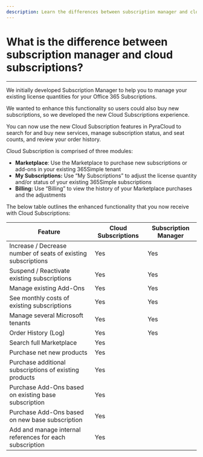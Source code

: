 ```yaml
---
description: Learn the differences between subscription manager and cloud subscriptions.
---
```


# What is the difference between subscription manager and cloud subscriptions?

***

We initially developed Subscription Manager to help you to manage your existing license quantities for your Office 365 Subscriptions.

We wanted to enhance this functionality so users could also buy new subscriptions, so we developed the new Cloud Subscriptions experience.

You can now use the new Cloud Subscription features in PyraCloud to search for and buy new services, manage subscription status, and seat counts, and review your order history.

Cloud Subscription is comprised of three modules:

* **Marketplace**: Use the Marketplace to purchase new subscriptions or add-ons in your existing 365Simple tenant
* **My Subscriptions:** Use “My Subscriptions” to adjust the license quantity and/or status of your existing 365Simple subscriptions
* **Billing:** Use “Billing” to view the history of your Marketplace purchases and the adjustments

The below table outlines the enhanced functionality that you now receive with Cloud Subscriptions:

| Feature                                                       | Cloud Subscriptions | Subscription Manager |
| ------------------------------------------------------------- | ------------------- | -------------------- |
| Increase / Decrease number of seats of existing subscriptions | Yes                 | Yes                  |
| Suspend / Reactivate existing subscriptions                   | Yes                 | Yes                  |
| Manage existing Add-Ons                                       | Yes                 | Yes                  |
| See monthly costs of existing subscriptions                   | Yes                 | Yes                  |
| Manage several Microsoft tenants                              | Yes                 | Yes                  |
| Order History (Log)                                           | Yes                 | Yes                  |
| Search full Marketplace                                       | Yes                 |                      |
| Purchase net new products                                     | Yes                 |                      |
| Purchase additional subscriptions of existing products        | Yes                 |                      |
| Purchase Add-Ons based on existing base subscription          | Yes                 |                      |
| Purchase Add-Ons based on new base subscription               | Yes                 |                      |
| Add and manage internal references for each subscription      | Yes                 |                      |
